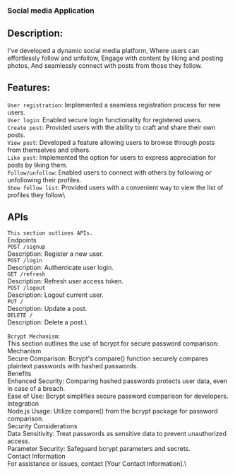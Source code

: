 ### Social media Application

## Description:
I've developed a dynamic social media platform,
Where users can effortlessly follow and unfollow,
Engage with content by liking and posting photos,
And seamlessly connect with posts from those they follow.

## Features:
 `User registration`: Implemented a seamless registration process for new users.\
 `User login`: Enabled secure login functionality for registered users.\
`Create post`: Provided users with the ability to craft and share their own posts.\
`View post`: Developed a feature allowing users to browse through posts from themselves and others.\
`Like post`: Implemented the option for users to express appreciation for posts by liking them.\
`Follow/unfollow`: Enabled users to connect with others by following or unfollowing their profiles.\
`Show follow list`: Provided users with a convenient way to view the list of profiles they follow\

## APIs
`This section outlines APIs.`\
Endpoints\
`POST /signup`\
Description: Register a new user.\
`POST /login`\
Description: Authenticate user login.\
`GET /refresh`\
Description: Refresh user access token.\
`POST /logout`\
Description: Logout current user. \
`PUT /`\
Description: Update a post.\
`DELETE /`\
Description: Delete a post.\

`Bcrypt Mechanism`:\
This section outlines the use of bcrypt for secure password comparison:\
Mechanism\
Secure Comparison: Bcrypt's compare() function securely compares plaintext passwords with hashed passwords.\
Benefits\
Enhanced Security: Comparing hashed passwords protects user data, even in case of a breach.\
Ease of Use: Bcrypt simplifies secure password comparison for developers.\
Integration\
Node.js Usage: Utilize compare() from the bcrypt package for password comparison.\
Security Considerations\
Data Sensitivity: Treat passwords as sensitive data to prevent unauthorized access.\
Parameter Security: Safeguard bcrypt parameters and secrets.\
Contact Information\
For assistance or issues, contact [Your Contact Information].\



